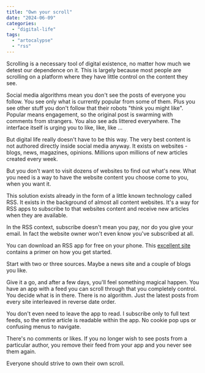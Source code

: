 ```yaml
---
title: "Own your scroll"
date: "2024-06-09"
categories: 
  - "digital-life"
tags: 
  - "artocalypse"
  - "rss"
---
```


Scrolling is a necessary tool of digital existence, no matter how much we detest our dependence on it. This is largely because most people are scrolling on a platform where they have little control on the content they see.

Social media algorithms mean you don't see the posts of everyone you follow. You see only what is currently popular from some of them. Plus you see other stuff you don't follow that their robots "think you might like". Popular means engagement, so the original post is swarming with comments from strangers. You also see ads littered everywhere. The interface itself is urging you to like, like, like ...

But digital life really doesn't have to be this way. The very best content is not authored directly inside social media anyway. It exists on websites - blogs, news, magazines, opinions. Millions upon millions of new articles created every week.

But you don't want to visit dozens of websites to find out what's new. What you need is a way to have the website content you choose come to you, when you want it.

This solution exists already in the form of a little known technology called RSS. It exists in the background of almost all content websites. It's a way for RSS apps to subscribe to that websites content and receive new articles when they are available.

In the RSS context, subscribe doesn't mean you pay, nor do you give your email. In fact the website owner won't even know you've subscribed at all.

You can download an RSS app for free on your phone. This [excellent site](https://aboutfeeds.com/) contains a primer on how you get started.

Start with two or three sources. Maybe a news site and a couple of blogs you like.

Give it a go, and after a few days, you'll feel something magical happen. You have an app with a feed you can scroll through that you completely control. You decide what is in there. There is no algorithm. Just the latest posts from every site interleaved in reverse date order.

You don't even need to leave the app to read. I subscribe only to full text feeds, so the entire article is readable within the app. No cookie pop ups or confusing menus to navigate.

There's no comments or likes. If you no longer wish to see posts from a particular author, you remove their feed from your app and you never see them again.

Everyone should strive to own their own scroll.
